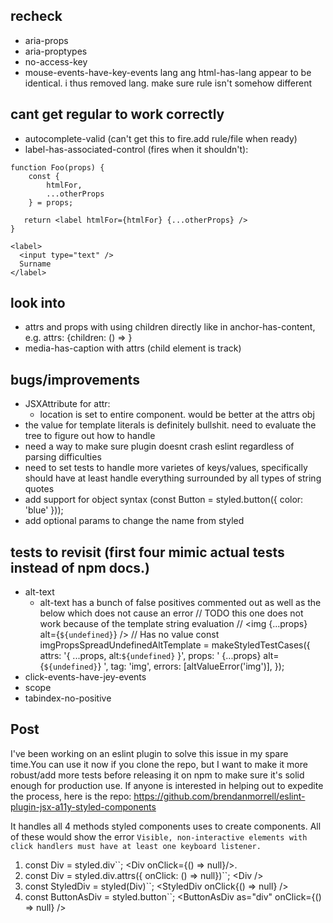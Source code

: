 ## recheck

- aria-props
- aria-proptypes
- no-access-key
- mouse-events-have-key-events
  lang ang html-has-lang appear to be identical. i thus removed lang. make sure rule isn't somehow different

## cant get regular to work correctly

- autocomplete-valid (can't get this to fire.add rule/file when ready)
- label-has-associated-control (fires when it shouldn't):

```
function Foo(props) {
    const {
        htmlFor,
        ...otherProps
    } = props;

   return <label htmlFor={htmlFor} {...otherProps} />
}
```

```
<label>
  <input type="text" />
  Surname
</label>
```

## look into

- attrs and props with using children directly like in anchor-has-content, e.g. attrs: {children: () => <Bar aria-hidden>}
- media-has-caption with attrs (child element is track)

## bugs/improvements

- JSXAttribute for attr:
  - location is set to entire component. would be better at the attrs obj
- the value for template literals is definitely bullshit. need to evaluate the tree to figure out how to handle
- need a way to make sure plugin doesnt crash eslint regardless of parsing difficulties
- need to set tests to handle more varietes of keys/values, specifically should have at least handle everything surrounded by all types of string quotes
- add support for object syntax (const Button = styled.button({ color: 'blue' }));
- add optional params to change the name from styled

## tests to revisit (first four mimic actual tests instead of npm docs.)

- alt-text
  - alt-text has a bunch of false positives commented out as well as the below which does not cause an error
    // TODO this one does not work because of the template string evaluation
    // <img {...props} alt={`${undefined}`} /> // Has no value
    const imgPropsSpreadUndefinedAltTemplate = makeStyledTestCases({
    attrs: '{ ...props, alt:`${undefined}` }',
    props: ' {...props} alt={`${undefined}`} ',
    tag: 'img',
    errors: [altValueError('img')],
    });
- click-events-have-jey-events
- scope
- tabindex-no-positive

## Post

I've been working on an eslint plugin to solve this issue in my spare time.You can use it now if you clone the repo, but I want to make it more robust/add more tests before releasing it on npm to make sure it's solid enough for production use. If anyone is interested in helping out to expedite the process, here is the repo: https://github.com/brendanmorrell/eslint-plugin-jsx-a11y-styled-components

It handles all 4 methods styled components uses to create components. All of these would show the error `Visible, non-interactive elements with click handlers must have at least one keyboard listener.`

1. const Div = styled.div\`\`;
   &lt;Div onClick={() => null}/>.
2. const Div = styled.div.attrs({ onClick: () => null})\`\`;
   &lt;Div />
3. const StyledDiv = styled(Div)\`\`;
   &lt;StyledDiv onClick{() => null} />
4. const ButtonAsDiv = styled.button\`\`;
   &lt;ButtonAsDiv as="div" onClick={() => null} />
